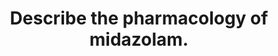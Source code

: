 ---
title: "Describe the pharmacology of midazolam."
entityType: SAQ
exam: PEX
college: ANZCA
year: 2013
sitting: A
question: 7
passRate: 60
EC_expectedDomains:
- "Better answers were set out with the headings of pharmaceutics, pharmacokinetics, and pharmacodynamics."
- "A clear explanation of the pH dependent ring structure, main pharmacokinetic features, mechanism of action, and significant cardio-respiratory effects, were required in order to pass."
EC_extraCredit:
- "Extra marks were awarded for points such as, the offset of action of small doses due to redistribution, interactions with other medications such as opioids, effects of organ dysfunction, sensitivity in the elderly, and use of flumazenil."
EC_errorsCommon:
- "Common errors included providing doses without reference to weight, inappropriate doses, vague statements such as ‘hepatically metabolised and renal eliminated’, writing a long list of uses and then repeating them later under the heading of CNS effects."
---